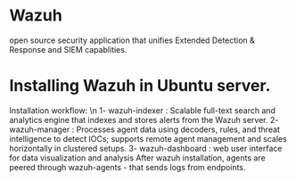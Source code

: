 # Wazuh
open source security application that unifies Extended Detection & Response and SIEM capablities. 

# Installing Wazuh in Ubuntu server.
Installation workflow: \n
1- wazuh-indexer : Scalable full-text search and analytics engine that indexes and stores alerts from the Wazuh server.
2- wazuh-manager : Processes agent data using decoders, rules, and threat intelligence to detect IOCs; supports remote agent management and scales horizontally in clustered setups.
3- wazuh-dashboard : web user interface for data visualization and analysis
After wazuh installation, agents are peered through wazuh-agents - that sends logs from endpoints.
